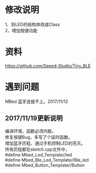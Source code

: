 # 修改说明  
1、将LED的结构体改成Class  
2、增加按键功能  
# 资料    
https://github.com/Seeed-Studio/Tiny_BLE  
# 遇到问题  
MBed 蓝牙连接不上。2017/11/12  
## 2017/11/19更新说明  
编译环境，函数必须内联。  
修复按键Bug，多写了个延时函数。  
增加蓝牙历程，通过手机控制LED的亮灭。  
所有历程都在sketch.cpp文件中，  
#define Mbed_Led_Template//led  
#define Mbed_Ble_Led_Template//Ble_led  
#define Mbed_Button_Template//Button